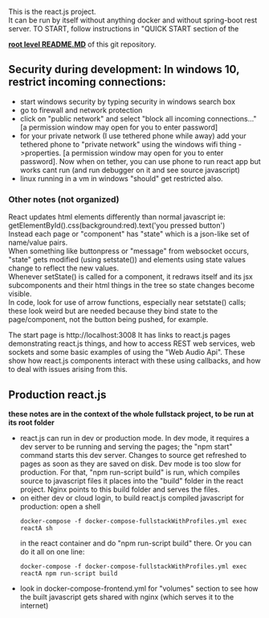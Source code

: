


This is the react.js project.  
It can be run by itself without anything docker and without spring-boot rest server. 
TO START, follow instructions in "QUICK START section of the 
<!-- the below link to root level /../../tree/main is the SAME regardless of current location  -->
**[root&nbsp;level&nbsp;README.MD](/../../tree/main#quick-start)** of this git repository.
<!-- **[root&nbsp;level&nbsp;README.MD](/../../tree/main)** -->
## Security during development: In windows 10, restrict incoming connections:  
- start windows security by typing security in windows search box  
- go to firewall and network protection
- click on "public network" and select "block all incoming connections..." [a permission window may open for you to enter password]
- for your private network (I use tethered phone while away) add your tethered phone to "private network" using the windows wifi thing ->properties.  [a permission window may open for you to enter password]. Now when on tether, you can use phone to run react app but works cant run (and run debugger on it and see source javascript)
- linux running in a vm in windows "should" get restricted also.
 
### Other notes (not organized)  
React updates html elements differently than normal javascript ie: getElementById().css(background:red).text('you pressed button')  
Instead each page or "component" has "state" which is a json-like set of name/value pairs.   
When something like buttonpress or "message" from websocket occurs, "state" gets  modified (using setstate()) and elements using state
values change to reflect the new values.  
Whenever setState() is called for a component, it redraws itself and its jsx subcomponents and their html things in the tree so state changes become visible.  
In code, look for use of arrow functions, especially near setstate() calls; these look weird but are needed because they bind state to the page/component, not the button being pushed, for example.  

The start page is http://localhost:3008
It has links to react.js pages demonstrating react.js things, and
how to access REST web services, web sockets and some basic
examples of using the "Web Audio Api". These show how react.js components 
interact with these using callbacks, and how to deal with issues arising
from this.   

## Production react.js
**these notes are in the context of the whole fullstack project, to be run at its root folder**
- react.js can run in dev or production mode. In dev mode, it requires a dev server to be running and serving the pages; the "npm start" command starts this dev server.  Changes to source get refreshed to pages as soon as they are saved on disk. Dev mode is too slow for production. For that, "npm run-script build" is run, which compiles source to javascript files it places into the "build" folder in the react project. Nginx points to this build folder and serves the files. 
- on either dev or cloud login, 
to build react.js compiled javascript for production: open a shell 
  ```
  docker-compose -f docker-compose-fullstackWithProfiles.yml exec reactA sh
  ```
   in the react container and do "npm run-script build" there. Or you can do it all on one line:
  ```
  docker-compose -f docker-compose-fullstackWithProfiles.yml exec reactA npm run-script build
  ```
- look in docker-compose-frontend.yml for "volumes" section to see how the built javascript gets shared with nginx (which serves it to the internet)
